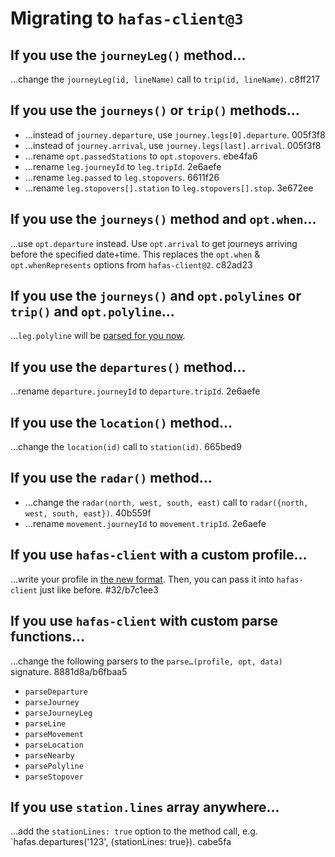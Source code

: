 # Migrating to `hafas-client@3`

## If you use the `journeyLeg()` method…

…change the `journeyLeg(id, lineName)` call to `trip(id, lineName)`. c8ff217

## If you use the `journeys()` or `trip()` methods…

- …instead of `journey.departure`, use `journey.legs[0].departure`. 005f3f8
- …instead of `journey.arrival`, use `journey.legs[last].arrival`. 005f3f8
- …rename `opt.passedStations` to `opt.stopovers`. ebe4fa6
- …rename `leg.journeyId` to `leg.tripId`. 2e6aefe
- …rename `leg.passed` to `leg.stopovers`. 6611f26
- …rename `leg.stopovers[].station` to `leg.stopovers[].stop`. 3e672ee

## If you use the `journeys()` method and `opt.when`…

…use `opt.departure` instead. Use `opt.arrival` to get journeys arriving before the specified date+time. This replaces the `opt.when` & `opt.whenRepresents` options from `hafas-client@2`. c82ad23

## If you use the `journeys()` and `opt.polylines` or `trip()` and `opt.polyline`…

…`leg.polyline` will be [parsed for you now](https://github.com/public-transport/hafas-client/blob/f6c824eecb459181ea90ddf41bf1a1e8b64539ec/docs/journey-leg.md#polyline-option).

## If you use the `departures()` method…

…rename `departure.journeyId` to `departure.tripId`. 2e6aefe

## If you use the `location()` method…

…change the `location(id)` call to `station(id)`. 665bed9

## If you use the `radar()` method…

- …change the `radar(north, west, south, east)` call to `radar({north, west, south, east})`. 40b559f
- …rename `movement.journeyId` to `movement.tripId`. 2e6aefe

## If you use `hafas-client` with a custom profile…

…write your profile in [the new format](writing-a-profile.md). Then, you can pass it into `hafas-client` just like before. #32/b7c1ee3

## If you use `hafas-client` with custom parse functions…

…change the following parsers to the `parse…(profile, opt, data)` signature. 8881d8a/b6fbaa5

- `parseDeparture`
- `parseJourney`
- `parseJourneyLeg`
- `parseLine`
- `parseMovement`
- `parseLocation`
- `parseNearby`
- `parsePolyline`
- `parseStopover`

## If you use `station.lines` array anywhere…

…add the `stationLines: true` option to the method call, e.g. `hafas.departures('123', {stationLines: true}). cabe5fa
